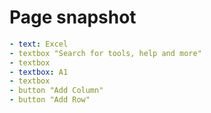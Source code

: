 # Page snapshot

```yaml
- text: Excel
- textbox "Search for tools, help and more"
- textbox
- textbox: A1
- textbox
- button "Add Column"
- button "Add Row"
```